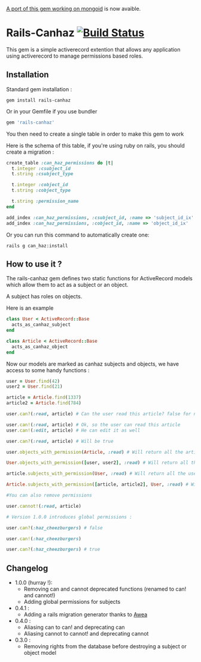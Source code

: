 [A port of this gem working on mongoid](https://github.com/intrepidd/mongoid-canhaz) is now avaible.
# Rails-Canhaz [![Build Status](https://travis-ci.org/Intrepidd/rails-canhaz.png?branch=4.0.0.beta1)](https://travis-ci.org/Intrepidd/rails-canhaz)

This gem is a simple activerecord extention that allows any application using activerecord to manage permissions based roles.

## Installation

Standard gem installation :

```
gem install rails-canhaz
```

Or in your Gemfile if you use bundler

```ruby
gem 'rails-canhaz'
```

You then need to create a single table in order to make this gem to work

Here is the schema of this table, if you're using ruby on rails, you should create a migration :

```ruby
create_table :can_haz_permissions do |t|
  t.integer :csubject_id
  t.string :csubject_type

  t.integer :cobject_id
  t.string :cobject_type

  t.string :permission_name
end

add_index :can_haz_permissions, :csubject_id, :name => 'subject_id_ix'
add_index :can_haz_permissions, :cobject_id, :name => 'object_id_ix'
```

Or you can run this command to automatically create one:

```
rails g can_haz:install
```

## How to use it ?

The rails-canhaz gem defines two static functions for ActiveRecord models which allow them to act as a subject or an object.

A subject has roles on objects.

Here is an example

```ruby
class User < ActiveRecord::Base
  acts_as_canhaz_subject
end

class Article < ActiveRecord::Base
  acts_as_canhaz_object
end
```

Now our models are marked as canhaz subjects and objects, we have access to some handy functions :


```ruby
user = User.find(42)
user2 = User.find(21)

article = Article.find(1337)
article2 = Article.find(784)

user.can?(:read, article) # Can the user read this article? false for now

user.can!(:read, article) # Ok, so the user can read this article
user.can!(:edit, article) # He can edit it as well

user.can?(:read, article) # Will be true

user.objects_with_permission(Article, :read) # Will return all the articles w/ read permissions for this user

User.objects_with_permission([user, user2], :read) # Will return all the articles w/ read permissions for these users

article.subjects_with_permission(User, :read) # Will return all the users hat are able to read this article

Article.subjects_with_permission([article, article2], User, :read) # Will return all the users that are able to read theses articles

#You can also remove permissions

user.cannot!(:read, article)

# Version 1.0.0 introduces global permissions :

user.can?(:haz_cheezburgers) # false

user.can!(:haz_cheezburgers)

user.can?(:haz_cheezburgers) # true

```

## Changelog
* 1.0.0 (hurray !):
  * Removing can and cannot deprecated functions (renamed to can! and cannot!)
  * Adding global permissions for subjects
* 0.4.1 :
  * Adding a rails migration generator thanks to [Awea](http://github.com/Awea)
* 0.4.0 :
  * Aliasing can to can! and deprecating can
  * Aliasing cannot to cannot! and deprecating cannot
* 0.3.0 :
  * Removing rights from the database before destroying a subject or object model
